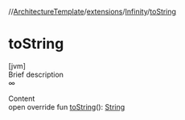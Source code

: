 //[ArchitectureTemplate](../../index.md)/[extensions](../index.md)/[Infinity](index.md)/[toString](to-string.md)



# toString  
[jvm]  
Brief description  
∞  
  
  
Content  
open override fun [toString](to-string.md)(): [String](https://kotlinlang.org/api/latest/jvm/stdlib/kotlin/-string/index.html)  



